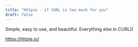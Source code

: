 ```yaml
---
title: "Httpie - if CURL is too much for you"
draft: false
---
```


Simple, easy to use, and beautiful. Everything else in CURL))

https://httpie.io/